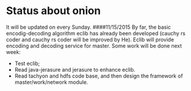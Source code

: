 Status about onion
========
It will be updated on every Sunday.
####11/15/2015
By far, the basic encodig-decoding algorithm eclib has already been developed (cauchy rs coder and cauchy rs coder will be improved by He). Eclib will provide encoding and decoding service for master. Some work will be done next week:

- Test eclib;
- Read java-jerasure and jerasure to enhance eclib.
- Read tachyon and hdfs code base, and then design the framework of master/work/network module.